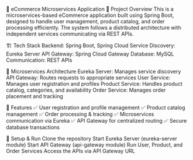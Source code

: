 🛒 eCommerce Microservices Application
📌 Project Overview
This is a microservices-based eCommerce application built using Spring Boot, designed to handle user management, product catalog, and order processing efficiently. The system follows a distributed architecture with independent services communicating via REST APIs.

🏗️ Tech Stack
Backend: Spring Boot, Spring Cloud
Service Discovery: Eureka Server
API Gateway: Spring Cloud Gateway
Database: MySQL
Communication: REST APIs

📌 Microservices Architecture
Eureka Server: Manages service discovery
API Gateway: Routes requests to appropriate services
User Service: Manages user registration and profiles
Product Service: Handles product catalog, categories, and availability
Order Service: Manages order placement and tracking

🚀 Features
✅ User registration and profile management
✅ Product catalog management
✅ Order processing & tracking
✅ Microservices communication via Eureka
✅ API Gateway for centralized routing
✅ Secure database transactions

🔧 Setup & Run
Clone the repository
Start Eureka Server (eureka-server module)
Start API Gateway (api-gateway module)
Run User, Product, and Order Services
Access the APIs via API Gateway URL

